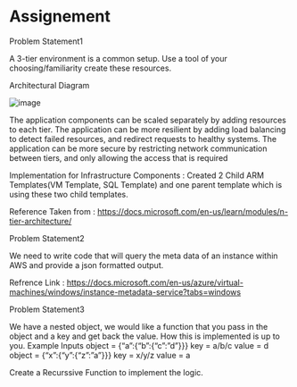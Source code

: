 # Assignement

Problem Statement1

A 3-tier environment is a common setup. Use a tool of your choosing/familiarity create these
resources.

Architectural Diagram

![image](https://user-images.githubusercontent.com/12889236/141610409-dd7287b7-bbcd-46b9-ac39-05e881309732.png)

The application components can be scaled separately by adding resources to each tier.
The application can be more resilient by adding load balancing to detect failed resources, and redirect requests to healthy systems.
The application can be more secure by restricting network communication between tiers, and only allowing the access that is required

Implementation for Infrastructure Components : Created 2 Child ARM Templates(VM Template, SQL Template) and one parent template which is using these two child templates.

Reference Taken from : https://docs.microsoft.com/en-us/learn/modules/n-tier-architecture/

Problem Statement2

We need to write code that will query the meta data of an instance within AWS and provide a
json formatted output.

Refrence Link : https://docs.microsoft.com/en-us/azure/virtual-machines/windows/instance-metadata-service?tabs=windows

Problem Statement3

We have a nested object, we would like a function that you pass in the object and a key and get
back the value. How this is implemented is up to you.
Example Inputs
object = {“a”:{“b”:{“c”:”d”}}}
key = a/b/c
value = d
object = {“x”:{“y”:{“z”:”a”}}}
key = x/y/z
value = a

Create a Recurssive Function to implement the logic.
